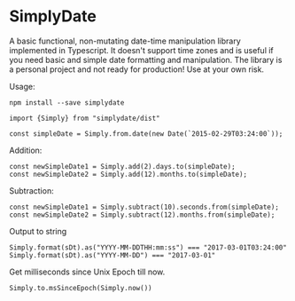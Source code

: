 # SimplyDate
A basic functional, non-mutating date-time manipulation library implemented in Typescript.
It doesn't support time zones and is useful if you need basic and simple date formatting and manipulation.
The library is a personal project and not ready for production! 
Use at your own risk.

Usage:
```
npm install --save simplydate
```

````
import {Simply} from "simplydate/dist"
````

```
const simpleDate = Simply.from.date(new Date(`2015-02-29T03:24:00`));

```
Addition:
```
const newSimpleDate1 = Simply.add(2).days.to(simpleDate);
const newSimpleDate2 = Simply.add(12).months.to(simpleDate);
```
Subtraction:
```
const newSimpleDate1 = Simply.subtract(10).seconds.from(simpleDate);
const newSimpleDate2 = Simply.subtract(12).months.from(simpleDate);
```
Output to string
```
Simply.format(sDt).as("YYYY-MM-DDTHH:mm:ss") === "2017-03-01T03:24:00"
Simply.format(sDt).as("YYYY-MM-DD") === "2017-03-01"
```
Get milliseconds since Unix Epoch till now.
```
Simply.to.msSinceEpoch(Simply.now())
```
